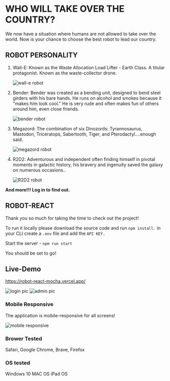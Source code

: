 # WHO WILL TAKE OVER THE COUNTRY?

We now have a situation where humans are not allowed to take over the world. Now is your chance to choose the best robot to lead our country.

## ROBOT PERSONALITY

1. Wall-E: Known as the Waste Allocation Load Lifter - Earth Class. A titular protagonist. Known as the waste-collector drone.

   ![wall-e robot](https://media.giphy.com/media/cC4jUAUPDQ91K/giphy.gif?cid=ecf05e47qrgcuc1wcswo4b22x7bvnh6q4u35flkdmnbqm3up&rid=giphy.gif&ct=g)

2. Bender: Bender was created as a bending unit, designed to bend steel girders with his bare hands. He runs on alcohol and smokes because it "makes him look cool." He is very rude and often makes fun of others around him, even close friends.

   ![bender robot](https://media.giphy.com/media/mIZ9rPeMKefm0/giphy.gif?cid=ecf05e47fch1xps2dqzweigfp9uea0t7npv77dxta7fmg5vq&rid=giphy.gif&ct=g)

3. Megazord: The combination of six Dinozords: Tyrannosaurus, Mastodon, Triceratops, Sabertooth, Tiger, and Pterodactyl....enough said.

   ![megazord robot](https://media.giphy.com/media/3ohzdLq99iKC1H1umI/giphy.gif?cid=ecf05e47365qzxkvr10tt6iljs05ny8gn7lt54zwejvptnpy&rid=giphy.gif&ct=g)

4. R2D2: Adventurous and independent often finding himself in pivotal moments in galactic history, his bravery and ingenuity saved the galaxy on numerous occasions..

   ![R2D2 robot](https://media.giphy.com/media/bq6F8QYqBU7Yc/giphy.gif?cid=ecf05e47xtkii3ngbguehyk9a18vw2y9nj8vx01kjg57mey4&rid=giphy.gif&ct=g)

**And more!!! Log in to find out.**

## ROBOT-REACT

Thank you so much for taking the time to check out the project!

To run it locally please download the source code and run `npm install.` in your CLI
create a `.env` file and add the `API KEY.`

Start the server - `npm run start`

You should be set to go!

## Live-Demo

https://robot-react-mocha.vercel.app/

![login pic](https://media.giphy.com/media/LhTLg5habfUn81CIaM/giphy.gif)
![admin pic](https://media.giphy.com/media/SwYuSLH7MjY2UKWCZN/giphy.gif?cid=790b7611be44c2eca903eb544aae901ac02cef94006451b8&rid=giphy.gif&ct=g)

### Mobile Responsive

The application is mobile-responsive for all screens!

![mobile responsive](https://media.giphy.com/media/p3ERfukybzXCUXF7tk/giphy.gif?cid=790b7611feadf4bba924e0abd62accc6e266972a997bb7f4&rid=giphy.gif&ct=g)

### Brower Tested

Safari, Google Chrome, Brave, Firefox

### OS tested

Windows 10
MAC OS
iPad OS
